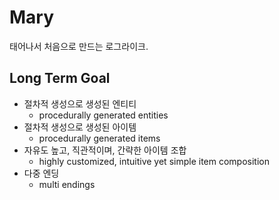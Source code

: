 # Mary
태어나서 처음으로 만드는 로그라이크. 

## Long Term Goal
- 절차적 생성으로 생성된 엔티티
  - procedurally generated entities
- 절차적 생성으로 생성된 아이템
  - procedurally generated items
- 자유도 높고, 직관적이며, 간략한 아이템 조합
  - highly customized, intuitive yet simple item composition
- 다중 엔딩
  - multi endings